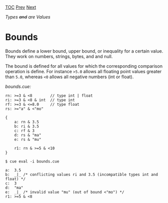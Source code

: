 [TOC](Readme.md) [Prev](numbers.md) [Next](rangedef.md)

_Types ~~and~~ are Values_

# Bounds

Bounds define a lower bound, upper bound, or inequality for a certain value.
They work on numbers, strings, bytes, and and null.

The bound is defined for all values for which the corresponding comparison
operation is define.
For instance `>5.0` allows all floating point values greater than `5.0`,
whereas `<0` allows all negative numbers (int or float).

<!-- CUE editor -->
_bounds.cue:_
```
rn: >=3 & <8        // type int | float
ri: >=3 & <8 & int  // type int
rf: >=3 & <=8.0     // type float
rs: >="a" & <"mo"

{
    a: rn & 3.5
    b: ri & 3.5
    c: rf & 3
    d: rs & "ma"
    e: rs & "mu"

    r1: rn & >=5 & <10
}
```

<!-- result -->
`$ cue eval -i bounds.cue`
```
a:  3.5
b:  _|_ /* conflicting values ri and 3.5 (incompatible types int and float) */
c:  3
d:  "ma"
e:  _|_ /* invalid value "mu" (out of bound <"mo") */
r1: >=5 & <8
```
